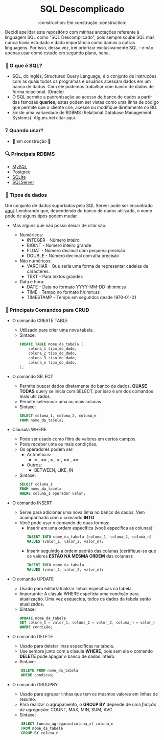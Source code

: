 <h1 align="center">SQL Descomplicado</h1>
<p align="center">:construction: Em construção :construction:</p>

Decidi apelidar este repositório com minhas anotações referente à linguagem SQL como "SQL Descomplicado", pois sempre soube SQL mas nunca havia estudado e dado importância como damos a outras linguagens. Por isso, dessa vez, irei priorizar exclusivamente SQL - e não apenas usar como estudo em segundo plano, haha.

### 🤔 O que é SQL?

- SQL, do inglês, Structured Query Language, é o conjunto de instruções com as quais todos os programas e usuários acessam dados em um banco de dados. Com ele podemos trabalhar com banco de dados de forma relacional. (Oracle)
- O SQL permite a padronização ao acesso de banco de dados a partir das famosas __queries__, estas podem ser vistas como uma linha de código que permite que o cliente crie, acesse ou modifique diretamente no BD.
- Existe uma variaedade de RDBMS (Relational Database Management Systems). Alguns irei citar aqui.

### :grey_question: Quando usar?

- :construction: em construção :construction:

### :mag: Principais RDBMS

- [MySQL](https://www.mysql.com/) 
- [Postgree](https://www.postgresql.org/)
- [SQLite](https://sqlite.org/index.html)
- [SQLServer](https://www.microsoft.com/en-us/sql-server)

### :page_facing_up: Tipos de dados

Um conjunto de dados suportados pelo SQL Server pode ser encontrado [aqui](https://docs.microsoft.com/pt-br/sql/t-sql/data-types/data-types-transact-sql?view=sql-server-ver15). Lembrando que, dependendo do banco de dados utilizado, o nome pode de alguns tipos podem mudar.

- Mas alguns que não posso deixar de citar são:

    - Numéricos:
        - INTEGER - Número inteiro
        - BIGINT - Numero inteiro grande
        - FLOAT - Número decimal com pequena precisão
        - DOUBLE - Número decimal com alta precisão
    - Não numéricos:
        - VARCHAR - Que seria uma forma de representar cadeias de caracteres.
        - TEXT - Para textos grandes
    - Data e hora:
        - DATE - Data no formato YYYY-MM-DD hh:mm:ss
        - TIME - Tempo no formato hh:mm:ss 
        - TIMESTAMP - Tempo em segundos desde 1970-01-01

### :memo: Principais Comandos para CRUD

- O comando CREATE TABLE
    - Utilizado para criar uma nova tabela.
    - Sintaxe:
        ```SQL
        CREATE TABLE nome_da_tabela (
            coluna_1 tipo_do_dado,
            coluna_2 tipo_do_dado,
            coluna_3 tipo_do_dado,
            coluna_n tipo_do_dado,
        );
        ```

- O comando SELECT
    - Permite buscar dados diretamente do banco de dados. __QUASE TODAS__ query se inicia com SELECT, por isso é um dos comandos mais utilizados.
    - Permite selecionar uma ou mais colunas
    - Sintaxe: 
        ```SQL
        SELECT coluna_1, coluna_2, coluna_n
        FROM nome_da_tabela;
        ```

- Cláusula WHERE
    - Pode ser usado como filtro de valores em certos campos.
    - Pode receber uma ou mais condições.
    - Os operadores podem ser:
        - Aritméticos:
            - __=__ , __<>__ , __>__ ,  __>__ , __>=__ , __<=__
        - Outros:
            - BETWEEN, LIKE, IN
    - Sintaxe:
        ```SQL
        SELECT coluna_1
        FROM nome_da_tabela
        WHERE coluna_1 operador valor;
        ```
- O comando INSERT
    - Serve para adicionar uma nova linha no banco de dados. Vem acompanhado com o comando __INTO__
    - Você pode usar o comando de duas formas: 
        - Inserir em uma ordem específica (você especifica as colunas):
            ```SQL
            INSERT INTO nome_da_tabela (coluna_1, coluna_2, coluna_n)
            VALUES (valor_1, valor_2, valor_n);
            ```
        - Inserir seguindo a ordem padrão das colunas (certifique-se que os valores __ESTÃO NA MESMA ORDEM__ das colunas):
            ```SQL
            INSERT INTO nome_da_tabela 
            VALUES (valor_1, valor_2, valor_n);
            ```

- O comando UPDATE
    - Usado para editar/atualizar linhas específicas na tabela.
    - Importante: A clásula WHERE espeficia uma condição para atualização. Uma vez esquecida, todos os dados da tabela serão atualizados.
    - Sintaxe:
        ```SQL
        UPDATE nome_da_tabela
        SET coluna_1 = valor_1, coluna_2 = valor_2, coluna_n = valor_n 
        WHERE condição; 
        ```

- O comando DELETE
    - Usado para deletar linas específicas na tabela.
    - Use sempre junto com a clásula __WHERE__, pois sem ela o comando __DELETE__ pode apagar o banco de dados inteiro.
    - Sintaxe:
    ```SQL
        DELETE FROM nome_da_tabela 
        WHERE condicao;
    ```
- O comando GROUPBY
    - Usado para agrupar linhas que tem os mesmos valores em linhas de resumo.
    - Para realizar o agrupamento, o __GROUP BY__ depende de uma _função de agregação_: COUNT, MAX, MIN, SUM, AVG.
    - Sintaxe:
    ```SQL
        SELECT funcao_agregacao(coluna_x) coluna_n 
        FROM nome_da_tabela
        GROUP BY coluna_n
    ```

